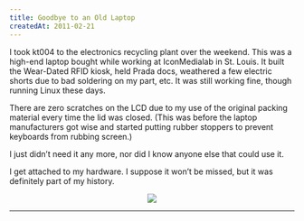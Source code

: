 ```yaml
---
title: Goodbye to an Old Laptop
createdAt: 2011-02-21
---
```


I took kt004 to the electronics recycling plant over the weekend. This was a high-end laptop bought while
working at IconMedialab in St. Louis. It built the Wear-Dated RFID kiosk, held Prada docs, weathered a few
electric shorts due to bad soldering on my part, etc. It was still working fine, though running Linux these
days.

There are zero scratches on the LCD due to my use of the original packing material every time the lid was
closed. (This was before the laptop manufacturers got wise and started putting rubber stoppers to prevent
keyboards from rubbing screen.)

I just didn’t need it any more, nor did I know anyone else that could use it.

I get attached to my hardware. I suppose it won’t be missed, but it was definitely part of my history.

<p style="text-align: center">
  <img class="rounded" src="/i/blog/2011/P10001662s.jpg" />
</p>

<hr />